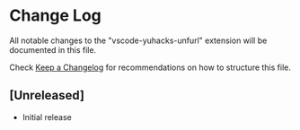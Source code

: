 # Change Log

All notable changes to the "vscode-yuhacks-unfurl" extension will be documented in this file.

Check [Keep a Changelog](http://keepachangelog.com/) for recommendations on how to structure this file.

## [Unreleased]

- Initial release